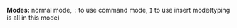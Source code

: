 **Modes:** normal mode, `:` to use command mode, `I` to use insert mode(typing is all in this mode)

